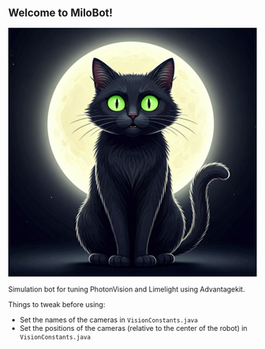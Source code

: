 ## Welcome to MiloBot!

![](./milobot.jpg)

Simulation bot for tuning PhotonVision and Limelight using Advantagekit.

Things to tweak before using:

* Set the names of the cameras in ```VisionConstants.java```
* Set the positions of the cameras (relative to the center of the robot) in ```VisionConstants.java```